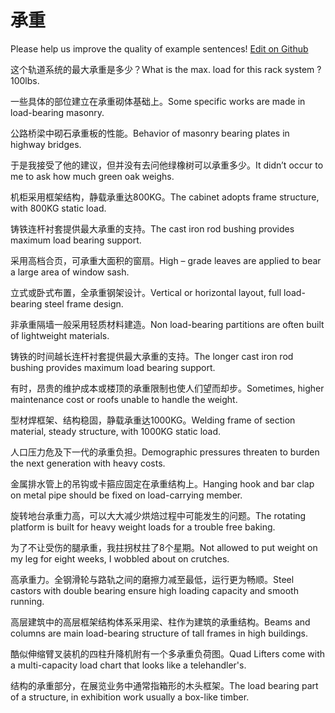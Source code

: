 # 承重

Please help us improve the quality of example sentences! [Edit on Github](https://github.com/jiyushe/jiyu-example-sentence-source/blob/main/chinese/chengzhong.md)

<p><span class="chinese">这个轨道系统的最大承重是多少？</span><span class="english">What is the max. load for this rack system ? 100lbs.</span></p>

<p><span class="chinese">一些具体的部位建立在承重砌体基础上。</span><span class="english">Some specific works are made in load-bearing masonry.</span></p>

<p><span class="chinese">公路桥梁中砌石承重板的性能。</span><span class="english">Behavior of masonry bearing plates in highway bridges.</span></p>

<p><span class="chinese">于是我接受了他的建议，但并没有去问他绿橡树可以承重多少。</span><span class="english">It didn’t occur to me to ask how much green oak weighs.</span></p>

<p><span class="chinese">机柜采用框架结构，静载承重达800KG。</span><span class="english">The cabinet adopts frame structure, with 800KG static load.</span></p>

<p><span class="chinese">铸铁连杆衬套提供最大承重的支持。</span><span class="english">The cast iron rod bushing provides maximum load bearing support.</span></p>

<p><span class="chinese">采用高档合页，可承重大面积的窗扇。</span><span class="english">High – grade leaves are applied to bear a large area of window sash.</span></p>

<p><span class="chinese">立式或卧式布置，全承重钢架设计。</span><span class="english">Vertical or horizontal layout, full load-bearing steel frame design.</span></p>

<p><span class="chinese">非承重隔墙一般采用轻质材料建造。</span><span class="english">Non load-bearing partitions are often built of lightweight materials.</span></p>

<p><span class="chinese">铸铁的时间越长连杆衬套提供最大承重的支持。</span><span class="english">The longer cast iron rod bushing provides maximum load bearing support.</span></p>

<p><span class="chinese">有时，昂贵的维护成本或楼顶的承重限制也使人们望而却步。</span><span class="english">Sometimes, higher maintenance cost or roofs unable to handle the weight.</span></p>

<p><span class="chinese">型材焊框架、结构稳固，静载承重达1000KG。</span><span class="english">Welding frame of section material, steady structure, with 1000KG static load.</span></p>

<p><span class="chinese">人口压力危及下一代的承重负担。</span><span class="english">Demographic pressures threaten to burden the next generation with heavy costs.</span></p>

<p><span class="chinese">金属排水管上的吊钩或卡箍应固定在承重结构上。</span><span class="english">Hanging hook and bar clap on metal pipe should be fixed on load-carrying member.</span></p>

<p><span class="chinese">旋转地台承重力高，可以大大减少烘焙过程中可能发生的问题。</span><span class="english">The rotating platform is built for heavy weight loads for a trouble free baking.</span></p>

<p><span class="chinese">为了不让受伤的腿承重，我拄拐杖拄了8个星期。</span><span class="english">Not allowed to put weight on my leg for eight weeks, I wobbled about on crutches.</span></p>

<p><span class="chinese">高承重力。全钢滑轮与路轨之间的磨擦力减至最低，运行更为畅顺。</span><span class="english">Steel castors with double bearing ensure high loading capacity and smooth running.</span></p>

<p><span class="chinese">高层建筑中的高层框架结构体系采用梁、柱作为建筑的承重结构。</span><span class="english">Beams and columns are main load-bearing structure of tall frames in high buildings.</span></p>

<p><span class="chinese">酷似伸缩臂叉装机的四柱升降机附有一个多承重负荷图。</span><span class="english">Quad Lifters come with a multi-capacity load chart that looks like a telehandler's.</span></p>

<p><span class="chinese">结构的承重部分，在展览业务中通常指箱形的木头框架。</span><span class="english">The load bearing part of a structure, in exhibition work usually a box-like timber.</span></p>

